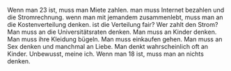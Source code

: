 Wenn man 23 ist, muss man Miete zahlen.
man muss Internet bezahlen und die Stromrechnung.
wenn man mit jemandem zusammenlebt, muss man an die Kostenverteilung denken. ist die Verteilung fair?
Wer zahlt den Strom? Man muss an die Universitätsraten denken.
Man muss an Kinder denken. Man muss ihre Kleidung bügeln.
Man muss einkaufen gehen.
Man muss an Sex denken und manchmal an Liebe.
Man denkt wahrscheinlich oft an Kinder. Unbewusst, meine ich.
Wenn man 18 ist, muss man an nichts denken.
